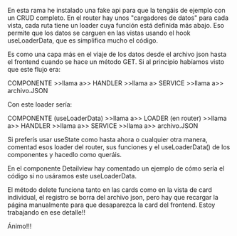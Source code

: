 En esta rama he instalado una fake api para que la tengáis de ejemplo con un CRUD completo. En el router hay unos "cargadores de datos" para cada vista, cada ruta tiene un loader cuya función está definida más abajo. Eso permite que los datos se carguen en las vistas usando el hook useLoaderData, que es simplifica mucho el código.

Es como una capa más en el viaje de los datos desde el archivo json hasta el frontend cuando se hace un método GET. Si al principio habíamos visto que este flujo era:

COMPONENTE >>llama a>> HANDLER >>llama a> SERVICE >>llama a>> archivo.JSON

Con este loader sería:

COMPONENTE (useLoaderData) >>llama a>> LOADER (en router) >>llama a>> HANDLER >>llama a>> SERVICE >>llama a>> archivo.JSON


 Si preferís usar useState como hasta ahora o cualquier otra manera, comentad esos loader del router, sus funciones y el useLoaderData() de los componentes y hacedlo como queráis.

 En el componente Detailview hay comentado un ejemplo de cómo sería el código si no usáramos este useLoaderData.

El método delete funciona tanto en las cards como en la vista de card individual, el registro se borra del archivo json, pero hay que recargar la página manualmente para que desaparezca la card del frontend. Estoy trabajando en ese detalle!!

Ánimo!!! 

